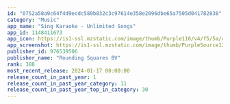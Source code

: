 ```yaml
---
id: "0752a58a9c64f4d9ecdc580b832c3c97614e358e2096dbe65a7505d041782838"
category: "Music"
app_name: "Sing Karaoke - Unlimited Songs"
app_id: 1148411673
app_icon: https://is1-ssl.mzstatic.com/image/thumb/Purple116/v4/f5/5a/c7/f55ac754-2e07-658c-779e-d3ff3de16433/AppIcon-Karaoke-1x_U007emarketing-0-10-0-0-85-220-0.png/1024x1024bb.png
app_screenshot: https://is1-ssl.mzstatic.com/image/thumb/PurpleSource124/v4/81/53/e0/8153e0e9-b61e-54a2-391d-65541acdbbc9/e8e2de78-cc7b-4b93-9e34-e8f542dcc352_6.5_1.png/1242x2688bb.png
publisher_id: 976539506
publisher_name: "Rounding Squares BV"
rank: 388
most_recent_release: 2024-01-17 00:00:00
release_count_in_past_year: 1
release_count_in_past_year_category: 11
release_count_in_past_year_top_in_category: 30
---
```

